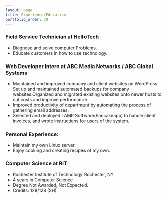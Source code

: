 ```yaml
---
layout: page
title: Experience/Education
portfolio_order: 30
---
```



### Field Service Technician at HelloTech

- Diagnose and solve computer Problems.
- Educate customers in how to use technology.


### Web Developer Intern at ABC Media Networks / ABC Global Systems

- Maintained and improved company and client websites on WordPress. Set up and maintained automated backups for company websites.Organized and migrated existing websites onto newer hosts to cut costs
and improve performance.
- Improved productivity of department by automating the process of gathering email addresses.
- Selected and deployed LAMP Software(Pancakeapp) to handle client invoices, and wrote instructions for users of the system.

### Personal Experience:

- Maintain my own Linux server.
- Enjoy cooking and creating recipes of my own.

### Computer Science at RIT

- Rochester Institute of Technology Rochester, NY
- 4 years in Computer Science
- Degree Not Awarded, Not Expected.
- Credits: 128/128 (SH)
